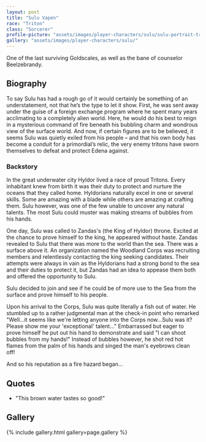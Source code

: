 ```yaml
---
layout: post
title: "Sulu Vapen"
race: "Triton"
class: "Sorcerer"
profile-picture: "assets/images/player-characters/sulu/sulu-portrait-transparent.png"
gallery: "assets/images/player-characters/sulu/"
---
```


<!-- Character tagline -->
One of the last surviving Goldscales, as well as the bane of counselor Beelzebrandy.

## Biography

To say Sulu has had a rough go of it would certainly be something of an understatement, not that he’s the type to let it show. First, he was sent away under the guise of a foreign exchange program where he spent many years acclimating to a completely alien world. Here, he would do his best to reign in a mysterious command of fire beneath his bubbling charm and wondrous view of the surface world. And now, if certain figures are to be believed, it seems Sulu was quietly exiled from his people – and that his own body has become a conduit for a primordial’s relic, the very enemy tritons have sworn themselves to defeat and protect Edena against.

### Backstory

In the great underwater city Hyldor lived a race of proud Tritons.  Every inhabitant knew from birth it was their duty to protect and nurture the oceans that they called home.  Hyldorians naturally excel in one or several skills.  Some are amazing with a blade while others are amazing at crafting them.  Sulu however, was one of the few unable to uncover any natural talents.  The most Sulu could muster was making streams of bubbles from his hands.

One day, Sulu was called to Zandas's (the King of Hyldor) throne.  Excited at the chance to prove himself to the king, he appeared without haste.  Zandas revealed to Sulu that there was more to the world than the sea.  There was a surface above it.  An organization named the Woodland Corps was recruiting members and relentlessly contacting the king seeking candidates.  Their attempts were always in vain as the Hyldorians had a strong bond to the sea and their duties to protect it, but Zandas had an idea to appease them both and offered the opportunity to Sulu.

Sulu decided to join and see if he could be of more use to the Sea from the surface and prove himself to his people.

Upon his arrival to the Corps, Sulu was quite literally a fish out of water.  He stumbled up to a rather judgmental man at the check-in point who remarked "Well...it seems like we're letting anyone into the Corps now...Sulu was it?  Please show me your 'exceptional' talent..."  Embarrassed but eager to prove himself he put out his hand to demonstrate and said "I can shoot bubbles from my hands!"  Instead of bubbles however, he shot red hot flames from the palm of his hands and singed the man's eyebrows clean off!  

And so his reputation as a fire hazard began...

## Quotes

- "This brown water tastes so good!"

## Gallery

{% include gallery.html gallery=page.gallery %}
